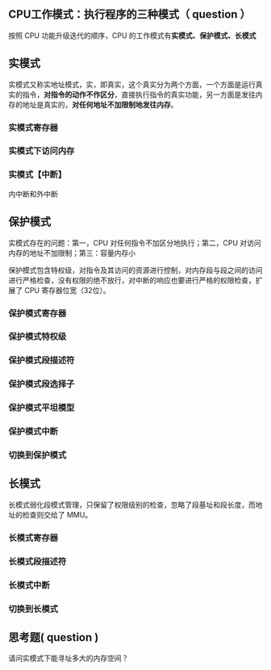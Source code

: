 ## CPU工作模式：执行程序的三种模式（ question ）

按照 CPU 功能升级迭代的顺序，CPU 的工作模式有**实模式、保护模式、长模式**

## 实模式

实模式又称实地址模式，实，即真实，这个真实分为两个方面，一个方面是运行真实的指令，**对指令的动作不作区分**，直接执行指令的真实功能，另一方面是发往内存的地址是真实的，**对任何地址不加限制地发往内存**。

### 实模式寄存器
### 实模式下访问内存
### 实模式【中断】

内中断和外中断

## 保护模式

实模式存在的问题：第一，CPU 对任何指令不加区分地执行；第二，CPU 对访问内存的地址不加限制；第三：容量内存小

保护模式包含特权级，对指令及其访问的资源进行控制，对内存段与段之间的访问进行严格检查，没有权限的绝不放行，对中断的响应也要进行严格的权限检查，扩展了 CPU 寄存器位宽（32位）。

### 保护模式寄存器
### 保护模式特权级
### 保护模式段描述符
### 保护模式段选择子
### 保护模式平坦模型
### 保护模式中断
### 切换到保护模式

## 长模式

长模式弱化段模式管理，只保留了权限级别的检查，忽略了段基址和段长度，而地址的检查则交给了 MMU。

### 长模式寄存器
### 长模式段描述符
### 长模式中断
### 切换到长模式

## 思考题( question )

请问实模式下能寻址多大的内存空间？